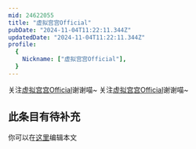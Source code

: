```yaml
---
mid: 24622055
title: "虚拟宫宫Official"
pubDate: "2024-11-04T11:22:11.344Z"
updatedDate: "2024-11-04T11:22:11.344Z"
profile:
  {
    Nickname: ["虚拟宫宫Official"],
  }
---
```


关注[虚拟宫宫Official](https://space.bilibili.com/24622055)谢谢喵~ 关注[虚拟宫宫Official](https://space.bilibili.com/24622055)谢谢喵~

## 此条目有待补充
你可以在[这里](https://github.com/Yuhanawa/VTuber.ICU-Content/edit/master/v/虚拟宫宫Official/index.md)编辑本文
